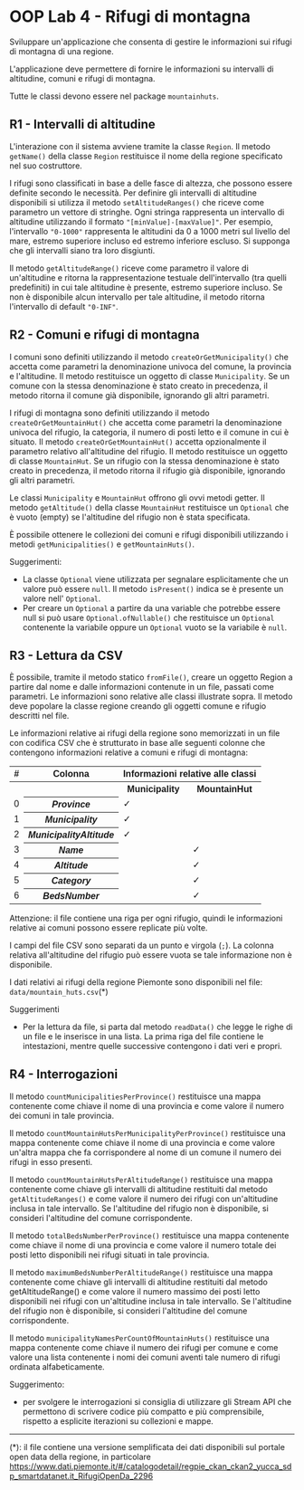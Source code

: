 # OOP Lab 4 - Rifugi di montagna

Sviluppare un'applicazione che consenta di gestire le informazioni sui rifugi di montagna di una regione.

L'applicazione deve permettere di fornire le informazioni su intervalli di altitudine, comuni e rifugi di montagna.

Tutte le classi devono essere nel package `mountainhuts`.


## R1 - Intervalli di altitudine

L'interazione con il sistema avviene tramite la classe `Region`. Il metodo `getName()` della classe `Region` 
restituisce il nome della regione specificato nel suo costruttore.

I rifugi sono classificati in base a delle fasce di altezza, che possono essere definite secondo le necessità. 
Per definire gli intervalli di altitudine disponibili si utilizza il metodo `setAltitudeRanges()` che riceve come 
parametro un vettore di stringhe. Ogni stringa rappresenta un intervallo di altitudine utilizzando il 
formato `"[minValue]-[maxValue]"`. Per esempio, l'intervallo `"0-1000"` rappresenta le altitudini da 0 a 1000 metri 
sul livello del mare, estremo superiore incluso ed estremo inferiore escluso. 
Si supponga che gli intervalli siano tra loro disgiunti.

Il metodo `getAltitudeRange()` riceve come parametro il valore di un'altitudine e ritorna la rappresentazione testuale 
dell'intervallo (tra quelli predefiniti) in cui tale altitudine è presente, estremo superiore incluso. 
Se non è disponibile alcun intervallo per tale altitudine, il metodo ritorna l'intervallo di default `"0-INF"`.


## R2 - Comuni e rifugi di montagna

I comuni sono definiti utilizzando il metodo `createOrGetMunicipality()` che accetta come parametri la denominazione 
univoca del comune, la provincia e l'altitudine. Il metodo restituisce un oggetto di classe `Municipality`. 
Se un comune con la stessa denominazione è stato creato in precedenza, il metodo ritorna il comune già disponibile, 
ignorando gli altri parametri.

I rifugi di montagna sono definiti utilizzando il metodo `createOrGetMountainHut()` che accetta come parametri la 
denominazione univoca del rifugio, la categoria, il numero di posti letto e il comune in cui è situato. 
Il metodo `createOrGetMountainHut()` accetta opzionalmente il parametro relativo all'altitudine del rifugio. 
Il metodo restituisce un oggetto di classe `MountainHut`. Se un rifugio con la stessa denominazione è stato creato 
in precedenza, il metodo ritorna il rifugio già disponibile, ignorando gli altri parametri.

Le classi `Municipality` e `MountainHut` offrono gli ovvi metodi getter. Il metodo `getAltitude()` della classe 
`MountainHut` restituisce un `Optional` che è vuoto (empty) se l'altitudine del rifugio non è stata specificata.

È possibile ottenere le collezioni dei comuni e rifugi disponibili utilizzando i metodi `getMunicipalities()` 
e `getMountainHuts()`.


Suggerimenti:

* La classe `Optional` viene utilizzata per segnalare esplicitamente che un valore può essere `null`. 
  Il metodo `isPresent()` indica se è presente un valore nell' `Optional`.
* Per creare un `Optional` a partire da una variable che potrebbe essere null si può usare `Optional.ofNullable()` 
  che restituisce un `Optional` contenente la variabile oppure un `Optional` vuoto se la variabile è `null`.


## R3 - Lettura da CSV

È possibile, tramite il metodo statico `fromFile()`, creare un oggetto Region a partire dal nome e dalle informazioni 
contenute in un file, passati come parametri. Le informazioni sono relative alle classi illustrate sopra. 
Il metodo deve popolare la classe regione creando gli oggetti comune e rifugio descritti nel file.

Le informazioni relative ai rifugi della regione sono memorizzati in un file con codifica CSV che è strutturato in 
base alle seguenti colonne che contengono informazioni relative a comuni e rifugi di montagna:

<table style="float:none;font-family:sans-serif;">
      <tr>
        <th>#</th><th>Colonna</th><th colspan="2">Informazioni relative alle classi</th>
      </tr><tr>
        <th></th><th></th><th><b>Municipality</b></th><th><b>MountainHut</b></th>
      </tr>
      <tr>
        <td>0</td><th><i>Province</i></th><td>✓</td><td></td>
      </tr>
      <tr>
        <td>1</td><th><i>Municipality</i></th><td>✓</td><td></td>
      </tr>
      <tr>
        <td>2</td><th><i>MunicipalityAltitude</i></th><td>✓</td><td></td>
      </tr>
      <tr>
        <td>3</td><th><i>Name</i></th><td></td><td>✓</td>
      </tr>
      <tr>
        <td>4</td><th><i>Altitude</i></th><td></td> <td>✓</td>
      </tr>
      <tr>
        <td>5</td><th><i>Category</i></th><td></td><td>✓</td>
      </tr>
      <tr>
        <td>6</td><th><i>BedsNumber</i></th><td></td><td>✓</td>
      </tr>
</table>

<!--
| N | Columns				| `Municipality`| `MountainHut`|
|---|-----------------------|---------------|--------------|
| 0	| Province				|	✓			|			|
| 1	| Municipality			|	✓			|			|
| 2	| MunicipalityAltitude	|	✓			|			|
| 3	| Name					|				|		✓   |
| 4	| Altitude				|				|		✓	|
| 5	| Category				|				|		✓	|
| 6	| BedsNumber				|				|		✓	|
-->


Attenzione: il file contiene una riga per ogni rifugio, quindi le informazioni relative ai comuni possono essere 
replicate più volte.

I campi del file CSV sono separati da un punto e virgola (`;`). La colonna relativa all'altitudine del rifugio può 
essere vuota se tale informazione non è disponibile.

I dati relativi ai rifugi della regione Piemonte sono disponibili nel file: `data/mountain_huts.csv`(*)


Suggerimenti

* Per la lettura da file, si parta dal metodo `readData()` che legge le righe di un file e le inserisce in una lista. 
  La prima riga del file contiene le intestazioni, mentre quelle successive contengono i dati veri e propri.


## R4 - Interrogazioni

Il metodo `countMunicipalitiesPerProvince()` restituisce una mappa contenente come chiave il nome di una provincia e 
come valore il numero dei comuni in tale provincia.

Il metodo `countMountainHutsPerMunicipalityPerProvince()` restituisce una mappa contenente come chiave il nome di una 
provincia e come valore un'altra mappa che fa corrispondere al nome di un comune il numero dei rifugi in esso presenti.

Il metodo `countMountainHutsPerAltitudeRange()` restituisce una mappa contenente come chiave gli intervalli di 
altitudine restituiti dal metodo `getAltitudeRanges()` e come valore il numero dei rifugi con un'altitudine inclusa in 
tale intervallo. Se l'altitudine del rifugio non è disponibile, si consideri l'altitudine del comune corrispondente.

Il metodo `totalBedsNumberPerProvince()` restituisce una mappa contenente come chiave il nome di una provincia e come 
valore il numero totale dei posti letto disponibili nei rifugi situati in tale provincia.

Il metodo `maximumBedsNumberPerAltitudeRange()` restituisce una mappa contenente come chiave gli intervalli di 
altitudine restituiti dal metodo getAltitudeRange() e come valore il numero massimo dei posti letto disponibili nei 
rifugi con un'altitudine inclusa in tale intervallo. Se l'altitudine del rifugio non è disponibile, si consideri 
l'altitudine del comune corrispondente.

Il metodo `municipalityNamesPerCountOfMountainHuts()` restituisce una mappa contenente come chiave il numero dei 
rifugi per comune e come valore una lista contenente i nomi dei comuni aventi tale numero di rifugi ordinata 
alfabeticamente.

Suggerimento:
* per svolgere le interrogazioni si consiglia di utilizzare gli Stream API che permettono di scrivere codice più 
compatto e più comprensibile, rispetto a esplicite iterazioni su collezioni e mappe.

---

(*): il file contiene una versione semplificata dei dati disponibili sul portale open data della regione, 
in particolare <https://www.dati.piemonte.it/#/catalogodetail/regpie_ckan_ckan2_yucca_sdp_smartdatanet.it_RifugiOpenDa_2296>
